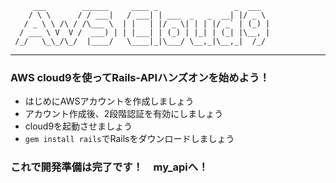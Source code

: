          ___        ______     ____ _                 _  ___  
        / \ \      / / ___|   / ___| | ___  _   _  __| |/ _ \ 
       / _ \ \ /\ / /\___ \  | |   | |/ _ \| | | |/ _` | (_) |
      / ___ \ V  V /  ___) | | |___| | (_) | |_| | (_| |\__, |
     /_/   \_\_/\_/  |____/   \____|_|\___/ \__,_|\__,_|  /_/ 
 ----------------------------------------------------------------- 


### AWS cloud9を使ってRails-APIハンズオンを始めよう！
* はじめにAWSアカウントを作成しましょう
* アカウント作成後、2段階認証を有効にしましょう
* cloud9を起動させましょう
* `gem install rails`でRailsをダウンロードしましょう

### これで開発準備は完了です！　my_apiへ！
